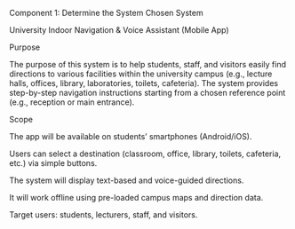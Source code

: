 Component 1: Determine the System
Chosen System

University Indoor Navigation & Voice Assistant (Mobile App)

Purpose

The purpose of this system is to help students, staff, and visitors easily find directions to various facilities within the university campus (e.g., lecture halls, offices, library, laboratories, toilets, cafeteria). The system provides step-by-step navigation instructions starting from a chosen reference point (e.g., reception or main entrance).

Scope

The app will be available on students’ smartphones (Android/iOS).

Users can select a destination (classroom, office, library, toilets, cafeteria, etc.) via simple buttons.

The system will display text-based and voice-guided directions.

It will work offline using pre-loaded campus maps and direction data.

Target users: students, lecturers, staff, and visitors.

